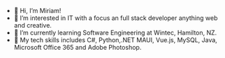 - 👋 Hi, I’m Miriam!
- 👀 I’m interested in IT with a focus an full stack developer anything web and creative.
- 🌱 I’m currently learning Software Engineering at Wintec, Hamilton, NZ.
- 🧩 My tech skills includes C#, Python,.NET MAUI, Vue.js, MySQL, Java, Microsoft Office 365 and Adobe Photoshop.
